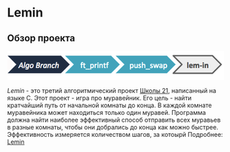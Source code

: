 # Lemin

## Обзор проекта

![alt text](https://github.com/eldaroid/pictures/blob/master/get_next_line/photoeditorsdk-export.png)

*Lemin* - это третий алгоритмический проект [Школы 21](https://21-school.ru/), написанный на языке С. Этот проект - игра про муравейник. Его цель - найти кратчайший путь от начальной комнаты до конца. В каждой комнате муравейника может находиться только один муравей. Программа должна найти наиболее эффективный способ отправить всех муравьев в разные комнаты, чтобы они добрались до конца как можно быстрее. Эффективность измеряется количеством шагов, за котоырй 
Подробнее: [Lemin]()
